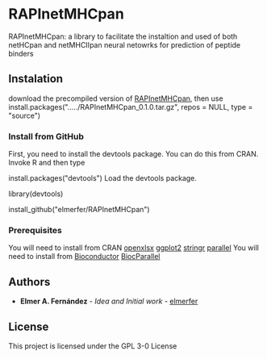 # RAPInetMHCpan
RAPInetMHCpan: a library to facilitate the instaltion and used of both netHCpan and netMHCIIpan neural netowrks for prediction of peptide binders

## Instalation
download the precompiled version of [RAPInetMHCpan](https://github.com/elmerfer/RAPInetMHCpan/blob/master/RAPInetMHCpan_0.1.0.tar.gz), then use install.packages("...../RAPInetMHCpan_0.1.0.tar.gz", repos = NULL, type = "source")
### Install from GitHub

First, you need to install the devtools package. You can do this from CRAN. Invoke R and then type

install.packages("devtools")
Load the devtools package.

library(devtools)

install_github("elmerfer/RAPInetMHCpan")

### Prerequisites
You will need to install from CRAN
[openxlsx](https://cran.r-project.org/web/packages/openxlsx/index.html)
[ggplot2](https://cran.r-project.org/web/packages/ggplot2/index.html)
[stringr](https://cran.r-project.org/web/packages/stringr/index.html)
[parallel](https://cran.r-project.org/web/packages/parallel/index.html)
You will need to install from [Bioconductor](http://www.bioconductor.org)
[BiocParallel](https://bioconductor.org/packages/release/bioc/html/BiocParallel.html)

## Authors

* **Elmer A. Fernández** - *Idea and Initial work* - [elmerfer](https://github.com/elmerfer)

## License

This project is licensed under the GPL 3-0 License 



